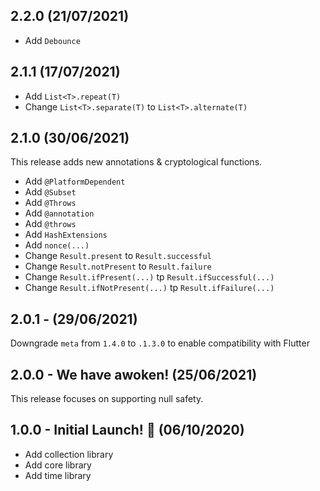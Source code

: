 ## 2.2.0 (21/07/2021)

- Add `Debounce`

## 2.1.1 (17/07/2021)

- Add `List<T>.repeat(T)`
- Change `List<T>.separate(T)` to `List<T>.alternate(T)`

## 2.1.0 (30/06/2021)

This release adds new annotations & cryptological functions.

- Add `@PlatformDependent`
- Add `@Subset`
- Add `@Throws`
- Add `@annotation`
- Add `@throws`
- Add `HashExtensions`
- Add `nonce(...)`
- Change `Result.present` to `Result.successful`
- Change `Result.notPresent` to `Result.failure`
- Change `Result.ifPresent(...)` tp `Result.ifSuccessful(...)`
- Change `Result.ifNotPresent(...)` tp `Result.ifFailure(...)`

## 2.0.1 - (29/06/2021)

Downgrade `meta` from `1.4.0` to `.1.3.0` to enable compatibility with Flutter

## 2.0.0 - We have awoken! (25/06/2021)

This release focuses on supporting null safety.

## 1.0.0 - Initial Launch! 🚀 (06/10/2020)

- Add collection library
- Add core library
- Add time library